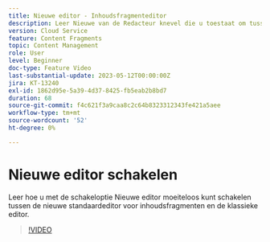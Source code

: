 ```yaml
---
title: Nieuwe editor - Inhoudsfragmenteditor
description: Leer Nieuwe van de Redacteur knevel die u toestaat om tussen de standaard Nieuwe redacteur van het Fragment van de Inhoud en de klassieke redacteur gemakkelijk te schakelen.
version: Cloud Service
feature: Content Fragments
topic: Content Management
role: User
level: Beginner
doc-type: Feature Video
last-substantial-update: 2023-05-12T00:00:00Z
jira: KT-13240
exl-id: 1862d95e-5a39-4d37-8425-fb5eab2b8bd7
duration: 68
source-git-commit: f4c621f3a9caa8c2c64b8323312343fe421a5aee
workflow-type: tm+mt
source-wordcount: '52'
ht-degree: 0%

---
```


# Nieuwe editor schakelen

Leer hoe u met de schakeloptie Nieuwe editor moeiteloos kunt schakelen tussen de nieuwe standaardeditor voor inhoudsfragmenten en de klassieke editor.

>[!VIDEO](https://video.tv.adobe.com/v/3419312/?learn=on)

